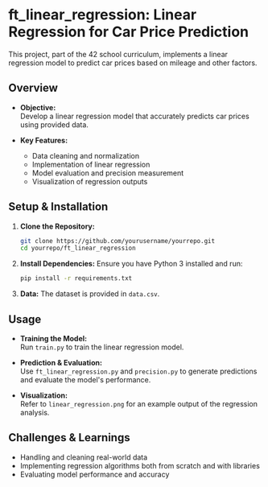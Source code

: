 # ft_linear_regression: Linear Regression for Car Price Prediction

This project, part of the 42 school curriculum, implements a linear regression model to predict car prices based on mileage and other factors.

## Overview

- **Objective:**  
  Develop a linear regression model that accurately predicts car prices using provided data.

- **Key Features:**  
  - Data cleaning and normalization  
  - Implementation of linear regression  
  - Model evaluation and precision measurement  
  - Visualization of regression outputs


## Setup & Installation

1. **Clone the Repository:**
    ```bash
    git clone https://github.com/yourusername/yourrepo.git
    cd yourrepo/ft_linear_regression
    ```

2. **Install Dependencies:**
    Ensure you have Python 3 installed and run:
    ```bash
    pip install -r requirements.txt
    ```

3. **Data:**
    The dataset is provided in `data.csv`.

## Usage

- **Training the Model:**  
  Run `train.py` to train the linear regression model.

- **Prediction & Evaluation:**  
  Use `ft_linear_regression.py` and `precision.py` to generate predictions and evaluate the model's performance.

- **Visualization:**  
  Refer to `linear_regression.png` for an example output of the regression analysis.

## Challenges & Learnings

- Handling and cleaning real-world data  
- Implementing regression algorithms both from scratch and with libraries  
- Evaluating model performance and accuracy
